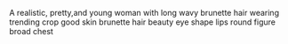 A realistic, pretty,and young woman with long wavy brunette hair wearing trending crop
good skin 
brunette hair 
beauty eye 
shape lips 
round figure 
broad chest 
